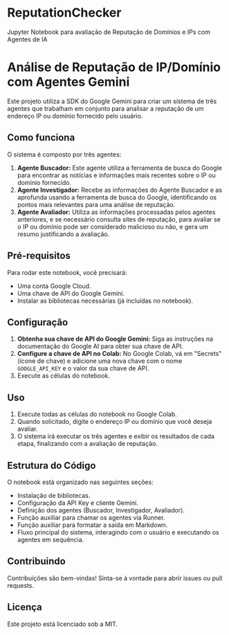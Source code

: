 # ReputationChecker
Jupyter Notebook para avaliação de Reputação de Domínios e IPs com Agentes de IA

# Análise de Reputação de IP/Domínio com Agentes Gemini

Este projeto utiliza a SDK do Google Gemini para criar um sistema de três agentes que trabalham em conjunto para analisar a reputação de um endereço IP ou domínio fornecido pelo usuário.

## Como funciona

O sistema é composto por três agentes:

1.  **Agente Buscador:** Este agente utiliza a ferramenta de busca do Google para encontrar as notícias e informações mais recentes sobre o IP ou domínio fornecido.
2.  **Agente Investigador:** Recebe as informações do Agente Buscador e as aprofunda usando a ferramenta de busca do Google, identificando os pontos mais relevantes para uma análise de reputação.
3.  **Agente Avaliador:** Utiliza as informações processadas pelos agentes anteriores, e se necessário consulta sites de reputação, para avaliar se o IP ou domínio pode ser considerado malicioso ou não, e gera um resumo justificando a avaliação.

## Pré-requisitos

Para rodar este notebook, você precisará:

*   Uma conta Google Cloud.
*   Uma chave de API do Google Gemini.
*   Instalar as bibliotecas necessárias (já incluídas no notebook).

## Configuração

1.  **Obtenha sua chave de API do Google Gemini:** Siga as instruções na documentação do Google AI para obter sua chave de API.
2.  **Configure a chave de API no Colab:** No Google Colab, vá em "Secrets" (ícone de chave) e adicione uma nova chave com o nome `GOOGLE_API_KEY` e o valor da sua chave de API.
3.  Execute as células do notebook.

## Uso

1.  Execute todas as células do notebook no Google Colab.
2.  Quando solicitado, digite o endereço IP ou domínio que você deseja avaliar.
3.  O sistema irá executar os três agentes e exibir os resultados de cada etapa, finalizando com a avaliação de reputação.

## Estrutura do Código

O notebook está organizado nas seguintes seções:

*   Instalação de bibliotecas.
*   Configuração da API Key e cliente Gemini.
*   Definição dos agentes (Buscador, Investigador, Avaliador).
*   Função auxiliar para chamar os agentes via Runner.
*   Função auxiliar para formatar a saída em Markdown.
*   Fluxo principal do sistema, interagindo com o usuário e executando os agentes em sequência.

## Contribuindo

Contribuições são bem-vindas! Sinta-se à vontade para abrir issues ou pull requests.

## Licença

Este projeto está licenciado sob a MIT.
